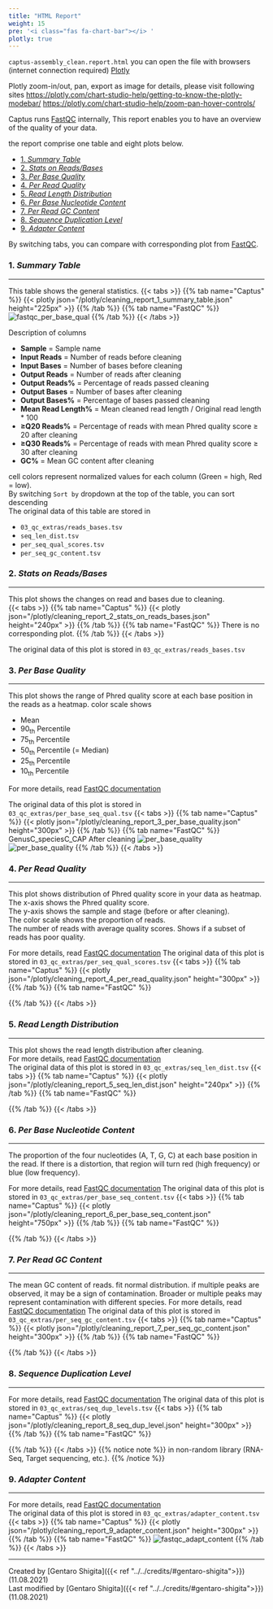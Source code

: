 ```yaml
---
title: "HTML Report"
weight: 15
pre: '<i class="fas fa-chart-bar"></i> '
plotly: true
---
```


`captus-assembly_clean.report.html`
you can open the file with browsers (internet connection required)
[Plotly](https://plotly.com/python/)

Plotly zoom-in/out, pan, export as image
for details, please visit following sites
<https://plotly.com/chart-studio-help/getting-to-know-the-plotly-modebar/>
<https://plotly.com/chart-studio-help/zoom-pan-hover-controls/>

Captus runs [FastQC](https://www.bioinformatics.babraham.ac.uk/projects/fastqc/) internally, 
This report enables you to have an overview of the quality of your data.

the report comprise one table and eight plots below.

- [1. *Summary Table*](#1-summary-table)
- [2. *Stats on Reads/Bases*](#2-stats-on-readsbases)
- [3. *Per Base Quality*](#3-per-base-quality)
- [4. *Per Read Quality*](#4-per-read-quality)
- [5. *Read Length Distribution*](#5-read-length-distribution)
- [6. *Per Base Nucleotide Content*](#6-per-base-nucleotide-content)
- [7. *Per Read GC Content*](#7-per-read-gc-content)
- [8. *Sequence Duplication Level*](#8-sequence-duplication-level)
- [9. *Adapter Content*](#9-adapter-content)

By switching tabs, you can compare with corresponding plot from [FastQC](https://www.bioinformatics.babraham.ac.uk/projects/fastqc/).

### 1. *Summary Table*

---
This table shows the general statistics.
{{< tabs >}}
{{% tab name="Captus" %}}
{{< plotly json="/plotly/cleaning_report_1_summary_table.json" height="225px" >}}
{{% /tab %}}
{{% tab name="FastQC" %}}
![fastqc_per_base_qual](/images/fastqc_per_base_qual.png)
{{% /tab %}}
{{< /tabs >}}

Description of columns

- **Sample** = Sample name
- **Input Reads** = Number of reads before cleaning
- **Input Bases** = Number of bases before cleaning
- **Output Reads** = Number of reads after cleaning
- **Output Reads%** = Percentage of reads passed cleaning
- **Output Bases** = Number of bases after cleaning
- **Output Bases%** = Percentage of bases passed cleaning
- **Mean Read Length%** = Mean cleaned read length / Original read length * 100
- **≥Q20 Reads%** = Percentage of reads with mean Phred quality score ≥ 20 after cleaning
- **≥Q30 Reads%** = Percentage of reads with mean Phred quality score ≥ 30 after cleaning
- **GC%** = Mean GC content after cleaning

cell colors represent normalized values for each column (Green = high, Red = low).  
By switching `Sort by` dropdown at the top of the table, you can sort descending  
The original data of this table are stored in  

- `03_qc_extras/reads_bases.tsv`
- `seq_len_dist.tsv`
- `per_seq_qual_scores.tsv`
- `per_seq_gc_content.tsv`

### 2. *Stats on Reads/Bases*

---
This plot shows the changes on read and bases due to cleaning.  
{{< tabs >}}
{{% tab name="Captus" %}}
{{< plotly json="/plotly/cleaning_report_2_stats_on_reads_bases.json" height="240px" >}}
{{% /tab %}}
{{% tab name="FastQC" %}}
There is no corresponding plot.
{{% /tab %}}
{{< /tabs >}}

The original data of this plot is stored in `03_qc_extras/reads_bases.tsv`

### 3. *Per Base Quality*

---
This plot shows the range of Phred quality score at each base position in the reads as a heatmap.
color scale shows 


- Mean
- 90<sub>th</sub> Percentile
- 75<sub>th</sub> Percentile
- 50<sub>th</sub> Percentile (= Median)
- 25<sub>th</sub> Percentile
- 10<sub>th</sub> Percentile

For more details, read [<i class="fab fa-readme"></i> FastQC documentation](https://www.bioinformatics.babraham.ac.uk/projects/fastqc/Help/3%20Analysis%20Modules/2%20Per%20Base%20Sequence%20Quality.html)

The original data of this plot is stored in `03_qc_extras/per_base_seq_qual.tsv`
{{< tabs >}}
{{% tab name="Captus" %}}
{{< plotly json="/plotly/cleaning_report_3_per_base_quality.json" height="300px" >}}
{{% /tab %}}
{{% tab name="FastQC" %}}
GenusC_speciesC_CAP After cleaning
![per_base_quality](/images/per_base_quality.png?height=300)
![per_base_quality](/images/per_base_quality.png)
{{% /tab %}}
{{< /tabs >}}

### 4. *Per Read Quality*

---
This plot shows distribution of Phred quality score in your data as heatmap.  
The x-axis shows the Phred quality score.  
The y-axis shows the sample and stage (before or after cleaning).  
The color scale shows the proportion of reads.  
The number of reads with average quality scores. Shows if a subset of reads has poor quality.

For more details, read [<i class="fab fa-readme"></i> FastQC documentation](https://www.bioinformatics.babraham.ac.uk/projects/fastqc/Help/3%20Analysis%20Modules/3%20Per%20Sequence%20Quality%20Scores.html)
The original data of this plot is stored in `03_qc_extras/per_seq_qual_scores.tsv`
{{< tabs >}}
{{% tab name="Captus" %}}
{{< plotly json="/plotly/cleaning_report_4_per_read_quality.json" height="300px" >}}
{{% /tab %}}
{{% tab name="FastQC" %}}

{{% /tab %}}
{{< /tabs >}}

### 5. *Read Length Distribution*

---
This plot shows the read length distribution after cleaning.  
For more details, read [<i class="fab fa-readme"></i> FastQC documentation](https://www.bioinformatics.babraham.ac.uk/projects/fastqc/Help/3%20Analysis%20Modules/7%20Sequence%20Length%20Distribution.html)  
The original data of this plot is stored in `03_qc_extras/seq_len_dist.tsv`
{{< tabs >}}
{{% tab name="Captus" %}}
{{< plotly json="/plotly/cleaning_report_5_seq_len_dist.json" height="240px" >}}
{{% /tab %}}
{{% tab name="FastQC" %}}

{{% /tab %}}
{{< /tabs >}}

### 6. *Per Base Nucleotide Content*

---
The proportion of the four nucleotides (A, T, G, C) at each base position in the read.
If there is a distortion, that region will turn red (high frequency) or blue (low frequency).

For more details, read [<i class="fab fa-readme"></i> FastQC documentation](https://www.bioinformatics.babraham.ac.uk/projects/fastqc/Help/3%20Analysis%20Modules/4%20Per%20Base%20Sequence%20Content.html)
The original data of this plot is stored in `03_qc_extras/per_base_seq_content.tsv`
{{< tabs >}}
{{% tab name="Captus" %}}
{{< plotly json="/plotly/cleaning_report_6_per_base_seq_content.json" height="750px" >}}
{{% /tab %}}
{{% tab name="FastQC" %}}

{{% /tab %}}
{{< /tabs >}}

### 7. *Per Read GC Content*

---
The mean GC content of reads. fit normal distribution. if multiple peaks are observed, it may be a sign of contamination.
Broader or multiple peaks may represent contamination with different species.
For more details, read [<i class="fab fa-readme"></i> FastQC documentation](https://www.bioinformatics.babraham.ac.uk/projects/fastqc/Help/3%20Analysis%20Modules/5%20Per%20Sequence%20GC%20Content.html)
The original data of this plot is stored in `03_qc_extras/per_seq_gc_content.tsv`
{{< tabs >}}
{{% tab name="Captus" %}}
{{< plotly json="/plotly/cleaning_report_7_per_seq_gc_content.json" height="300px" >}}
{{% /tab %}}
{{% tab name="FastQC" %}}

{{% /tab %}}
{{< /tabs >}}

### 8. *Sequence Duplication Level*

---
For more details, read [<i class="fab fa-readme"></i> FastQC documentation](https://www.bioinformatics.babraham.ac.uk/projects/fastqc/Help/3%20Analysis%20Modules/8%20Duplicate%20Sequences.html)
The original data of this plot is stored in `03_qc_extras/seq_dup_levels.tsv`
{{< tabs >}}
{{% tab name="Captus" %}}
{{< plotly json="/plotly/cleaning_report_8_seq_dup_level.json" height="300px" >}}
{{% /tab %}}
{{% tab name="FastQC" %}}

{{% /tab %}}
{{< /tabs >}}
{{% notice note %}}
in non-random library (RNA-Seq, Target sequencing, etc.).
{{% /notice %}}

### 9. *Adapter Content*

---
For more details, read [<i class="fab fa-readme"></i> FastQC documentation](https://www.bioinformatics.babraham.ac.uk/projects/fastqc/Help/3%20Analysis%20Modules/10%20Adapter%20Content.html)  
The original data of this plot is stored in `03_qc_extras/adapter_content.tsv`
{{< tabs >}}
{{% tab name="Captus" %}}
{{< plotly json="/plotly/cleaning_report_9_adapter_content.json" height="300px" >}}
{{% /tab %}}
{{% tab name="FastQC" %}}
![fastqc_adapt_content](/images/adapter_content.png?height=200px)
{{% /tab %}}
{{< /tabs >}}

---
Created by [Gentaro Shigita]({{< ref "../../credits/#gentaro-shigita">}}) (11.08.2021)  
Last modified by [Gentaro Shigita]({{< ref "../../credits/#gentaro-shigita">}}) (11.08.2021)
